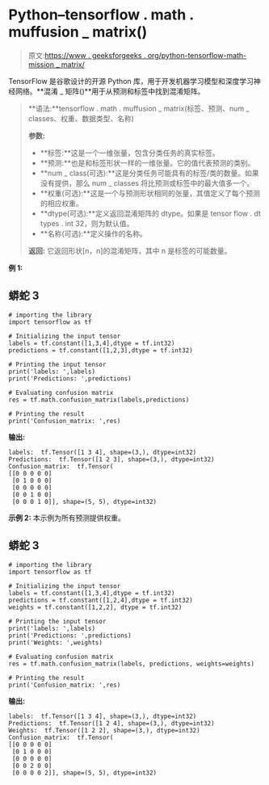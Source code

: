 # Python–tensorflow . math . muffusion _ matrix()

> 原文:[https://www . geeksforgeeks . org/python-tensorflow-math-mission _ matrix/](https://www.geeksforgeeks.org/python-tensorflow-math-confusion_matrix/)

TensorFlow 是谷歌设计的开源 Python 库，用于开发机器学习模型和深度学习神经网络。**混淆 _ 矩阵()**用于从预测和标签中找到混淆矩阵。

> **语法:**tensorflow . math . muffusion _ matrix(标签、预测、num _ classes、权重、数据类型、名称)
> 
> **参数:**
> 
> *   **标签:**这是一个一维张量，包含分类任务的真实标签。
> *   **预测:**也是和标签形状一样的一维张量。它的值代表预测的类别。
> *   **num _ class(可选):**这是分类任务可能具有的标签/类的数量。如果没有提供，那么 num _ classes 将比预测或标签中的最大值多一个。
> *   **权重(可选):**这是一个与预测形状相同的张量，其值定义了每个预测的相应权重。
> *   **dtype(可选):**定义返回混淆矩阵的 dtype。如果是 tensor flow . dt types . int 32，则为默认值。
> *   **名称(可选):**定义操作的名称。
>     
> 
> **返回:**
> 它返回形状[n，n]的混淆矩阵，其中 n 是标签的可能数量。

**例 1:**

## 蟒蛇 3

```
# importing the library
import tensorflow as tf

# Initializing the input tensor
labels = tf.constant([1,3,4],dtype = tf.int32)
predictions = tf.constant([1,2,3],dtype = tf.int32)

# Printing the input tensor
print('labels: ',labels)
print('Predictions: ',predictions)

# Evaluating confusion matrix
res = tf.math.confusion_matrix(labels,predictions)

# Printing the result
print('Confusion_matrix: ',res)
```

**输出:**

```
labels:  tf.Tensor([1 3 4], shape=(3,), dtype=int32)
Predictions:  tf.Tensor([1 2 3], shape=(3,), dtype=int32)
Confusion_matrix:  tf.Tensor(
[[0 0 0 0 0]
 [0 1 0 0 0]
 [0 0 0 0 0]
 [0 0 1 0 0]
 [0 0 0 1 0]], shape=(5, 5), dtype=int32)
```

**示例 2:** 本示例为所有预测提供权重。

## 蟒蛇 3

```
# importing the library
import tensorflow as tf

# Initializing the input tensor
labels = tf.constant([1,3,4],dtype = tf.int32)
predictions = tf.constant([1,2,4],dtype = tf.int32)
weights = tf.constant([1,2,2], dtype = tf.int32)

# Printing the input tensor
print('labels: ',labels)
print('Predictions: ',predictions)
print('Weights: ',weights)

# Evaluating confusion matrix
res = tf.math.confusion_matrix(labels, predictions, weights=weights)

# Printing the result
print('Confusion_matrix: ',res)
```

**输出:**

```
labels:  tf.Tensor([1 3 4], shape=(3,), dtype=int32)
Predictions:  tf.Tensor([1 2 4], shape=(3,), dtype=int32)
Weights:  tf.Tensor([1 2 2], shape=(3,), dtype=int32)
Confusion_matrix:  tf.Tensor(
[[0 0 0 0 0]
 [0 1 0 0 0]
 [0 0 0 0 0]
 [0 0 2 0 0]
 [0 0 0 0 2]], shape=(5, 5), dtype=int32)
```